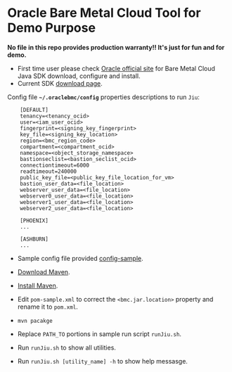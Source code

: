 # Oracle Bare Metal Cloud Tool for Demo Purpose #

**No file in this repo provides production warranty!! It's just for fun and for demo.**

+ First time user please check [Oracle official site](https://docs.us-phoenix-1.oraclecloud.com/Content/API/SDKDocs/javasdk.htm) for Bare Metal Cloud Java SDK download, configure and install.
+ Current SDK [download page](https://github.com/oracle/bmcs-java-sdk/releases).

Config file **`~/.oraclebmc/config`** properties descriptions to run `Jiu`:

		[DEFAULT]
		tenancy=<tenancy_ocid>
		user=<iam_user_ocid>
		fingerprint=<signing_key_fingerprint>
		key_file=<signing_key_location>
		region=<bmc_region_code>
		compartment=<compartment_ocid>
		namespace=<object_storage_namespace>
		bastionseclist=<bastion_seclist_ocid>
		connectiontimeout=6000
		readtimeout=240000
		public_key_file=<public_key_file_location_for_vm>
		bastion_user_data=<file_location>
		webserver_user_data=<file_location>
		webserver0_user_data=<file_location>
		webserver1_user_data=<file_location>
		webserver2_user_data=<file_location>

		[PHOENIX]
		...

		[ASHBURN]
		...


+ Sample config file provided [config-sample](https://github.com/guangleibao/jiu/blob/master/config-sample).

+ [Download Maven](https://maven.apache.org/download.cgi).

+ [Install Maven](https://maven.apache.org/install.html).  

+ Edit `pom-sample.xml` to correct the `<bmc.jar.location>` property and rename it to `pom.xml`.

+ `mvn pacakge`

+ Replace `PATH_TO` portions in sample run script `runJiu.sh`.

+ Run `runJiu.sh` to show all utilities.

+ Run `runJiu.sh [utility_name] -h` to show help messasge.


